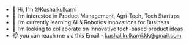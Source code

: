 - 👋 Hi, I’m @Kushalkulkarni
- 👀 I’m interested in Product Management, Agri-Tech, Tech Startups
- 🌱 I’m currently learning AI & Robotics innovations for Business
- 💞️ I’m looking to collaborate on Innovative tech-based product ideas
- 📫 you can reach me via this Email - kushal.kulkarni.kk@gmail.com

<!---
Kushalkulkarni/Kushalkulkarni is a ✨ special ✨ repository because its `README.md` (this file) appears on your GitHub profile.
You can click the Preview link to take a look at your changes.
--->
